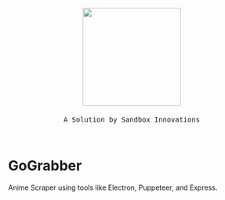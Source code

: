 
<pre>
<div class="centered-content">
  <img width="200" src="https://sandboxinnovations.org/images/logo.png">
  <p style="margin-top:20px">A Solution by Sandbox Innovations</p>
</div>
</pre>
# GoGrabber

Anime Scraper using tools like Electron, Puppeteer, and Express.

<style>
    .centered-content {
        display: flex;
        align-items: center;
        flex-direction: column;
    }
</style>